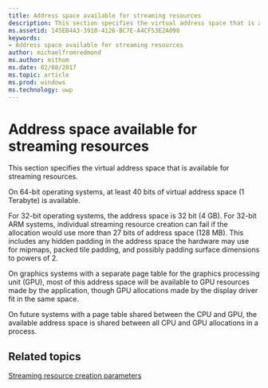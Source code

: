 ```yaml
---
title: Address space available for streaming resources
description: This section specifies the virtual address space that is available for streaming resources.
ms.assetid: 145EB4A3-3910-4126-BC7E-A4CF53E2A098
keywords:
- Address space available for streaming resources
author: michaelfromredmond
ms.author: mithom
ms.date: 02/08/2017
ms.topic: article
ms.prod: windows
ms.technology: uwp
---
```


# Address space available for streaming resources


This section specifies the virtual address space that is available for streaming resources.

On 64-bit operating systems, at least 40 bits of virtual address space (1 Terabyte) is available.

For 32-bit operating systems, the address space is 32 bit (4 GB). For 32-bit ARM systems, individual streaming resource creation can fail if the allocation would use more than 27 bits of address space (128 MB). This includes any hidden padding in the address space the hardware may use for mipmaps, packed tile padding, and possibly padding surface dimensions to powers of 2.

On graphics systems with a separate page table for the graphics processing unit (GPU), most of this address space will be available to GPU resources made by the application, though GPU allocations made by the display driver fit in the same space.

On future systems with a page table shared between the CPU and GPU, the available address space is shared between all CPU and GPU allocations in a process.

## <span id="related-topics"></span>Related topics


[Streaming resource creation parameters](streaming-resource-creation-parameters.md)

 

 




